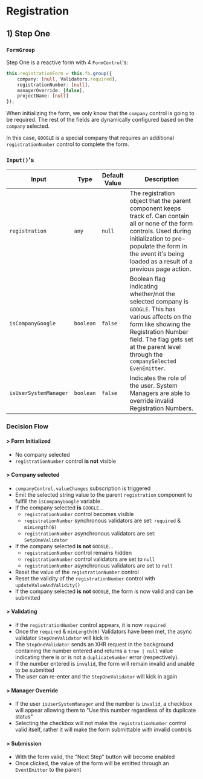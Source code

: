 # Registration

## 1) Step One

### `FormGroup`

Step One is a reactive form with 4 `FormControl`'s:
```typescript
this.registrationForm = this.fb.group({
    company: [null, Validators.required],
    registrationNumber: [null],
    managerOverride: [false],
    projectName: [null]
});
```
When initializing the form, we only know that the `company` control is going to be required. The rest of the fields are dynamically configured based on the `company` selected.

In this case, `GOOGLE` is a special company that requires an additional `registrationNumber` control to complete the form.

### `Input()`'s

| Input | Type | Default Value | Description |
|-------|------|---------------|-------------|
`registration`|`any`|`null`|The registration object that the parent component keeps track of. Can contain all or none of the form controls. Used during initialization to pre-populate the form in the event it's being loaded as a result of a previous page action.
`isCompanyGoogle`|`boolean`|`false`|Boolean flag indicating whether/not the selected company is `GOOGLE`. This has various affects on the form like showing the Registration Number field. The flag gets set at the parent level through the `companySelected` `EvenEmitter`.
`isUserSystemManager`|`boolean`|`false`|Indicates the role of the user. System Managers are able to override invalid Registration Numbers.

### Decision Flow

#### > Form Initialized

- No company selected
- `registrationNumber` control **is not** visible

#### > Company selected

- `companyControl.valueChanges` subscription is triggered
- Emit the selected string value to the parent `registration` component to fulfill the `isCompanyGoogle` variable
- If the company selected **is** `GOOGLE`...
    - `registrationNumber` control becomes visible
    - `registrationNumber` synchronous validators are set: `required` & `minLength(6)`
    - `registrationNumber` asynchronous validators are set: `SetpOneValidator`
- If the company selected **is not** `GOOGLE`...
    - `registrationNumber` control remains hidden
    - `registrationNumber` control validators are set to `null`
    - `registrationNumber` asynchronous validators are set to `null`
- Reset the value of the `registrationNumber` control
- Reset the validity of the `registrationNumber` control with `updateValueAndValidity()`
- If the company selected **is not** `GOOGLE`, the form is now valid and can be submitted

#### > Validating

- If the `registrationNumber` control appears, it is now `required`
- Once the `required` & `minLength(6)` Validators have been met, the async validator `StepOneValidator` will kick in
- The `StepOneValidator` sends an XHR request in the background containing the number entered and returns a `true | null` value indicating there is or is not a `duplicateNumber` error (respectively).
- If the number entered is `invalid`, the form will remain invalid and unable to be submitted
- The user can re-enter and the `StepOneValidator` will kick in again

#### > Manager Override

- If the user `isUserSystemManager` and the number is `invalid`, a checkbox will appear allowing them to "Use this number regardless of its duplicate status"
- Selecting the checkbox will not make the `registrationNumber` control valid itself, rather it will make the form submittable with invalid controls

#### > Submission
- With the form valid, the "Next Step" button will become enabled
- Once clicked, the value of the form will be emitted through an `EventEmitter` to the parent

